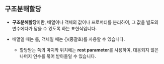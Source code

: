 ## 구조분해할당

- **구조분해할당**이란, 배열이나 객체의 값이나 프로퍼티를 분리하여, 그 값을 별도의 변수에다가 담을 수 있도록 하는 표현식입니다.

- 배열일 때는 [](대괄호)를, 객체일 때는 {}(중괄호)를 사용할 수 있습니다.
    - 할당받는 쪽의 마지막 위치에는 **rest parameter**를 사용하여, 대응되지 않은 나머지 인수를 묶어 받아들일 수 있습니다.